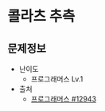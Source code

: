 # 콜라츠 추측

## 문제정보
* 난이도
  * 프로그래머스 Lv.1
* 출처
  * [프로그래머스 #12943](https://programmers.co.kr/learn/courses/30/lessons/12943)
